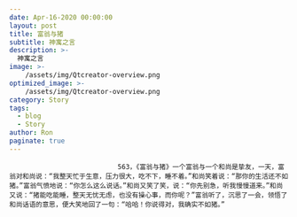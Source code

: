 ```yaml
---
date: Apr-16-2020 00:00:00
layout: post
title: 富翁与猪
subtitle: 神寓之言
description: >-
  神寓之言
image: >-
    /assets/img/Qtcreator-overview.png
optimized_image: >-
    /assets/img/Qtcreator-overview.png
category: Story
tags:
  - blog
  - Story
author: Ron
paginate: true
---
```


							　　563，《富翁与猪》一个富翁与一个和尚是挚友，一天，富翁对和尚说：“我整天忙于生意，压力很大，吃不下，睡不着。”和尚笑着说：“那你的生活还不如猪。”富翁气愤地说：“你怎么这么说话。”和尚又笑了笑，说：“你先别急，听我慢慢道来。”和尚又说：“猪能吃能睡，整天无忧无虑，也没有操心事，而你呢？”富翁听了，沉思了一会，领悟了和尚话语的意思，便大笑地回了一句：“哈哈！你说得对，我确实不如猪。”
							
							
						